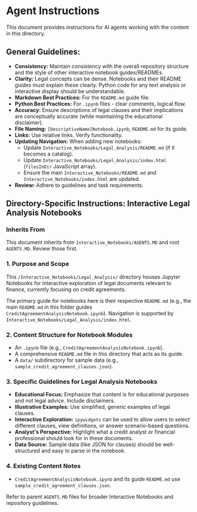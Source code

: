 # Agent Instructions

This document provides instructions for AI agents working with the content in this directory.

## General Guidelines:

*   **Consistency:** Maintain consistency with the overall repository structure and the style of other interactive notebook guides/READMEs.
*   **Clarity:** Legal concepts can be dense. Notebooks and their README guides must explain these clearly. Python code for any text analysis or interactive display should be understandable.
*   **Markdown Best Practices:** For the `README.md` guide file.
*   **Python Best Practices:** For `.ipynb` files - clear comments, logical flow.
*   **Accuracy:** Ensure descriptions of legal clauses and their implications are conceptually accurate (while maintaining the educational disclaimer).
*   **File Naming:** `[DescriptiveName]Notebook.ipynb`, `README.md` for its guide.
*   **Links:** Use relative links. Verify functionality.
*   **Updating Navigation:** When adding new notebooks:
    *   Update `Interactive_Notebooks/Legal_Analysis/README.md` (if it becomes a catalog).
    *   Update `Interactive_Notebooks/Legal_Analysis/index.html` (`filesInDir` JavaScript array).
    *   Ensure the main `Interactive_Notebooks/README.md` and `Interactive_Notebooks/index.html` are updated.
*   **Review:** Adhere to guidelines and task requirements.

## Directory-Specific Instructions: Interactive Legal Analysis Notebooks

### Inherits From
This document inherits from `Interactive_Notebooks/AGENTS.MD` and root `AGENTS.MD`. Review those first.

### 1. Purpose and Scope
This `/Interactive_Notebooks/Legal_Analysis/` directory houses Jupyter Notebooks for interactive exploration of legal documents relevant to finance, currently focusing on credit agreements.

The primary guide for notebooks here is their respective `README.md` (e.g., the main `README.md` in this folder guides `CreditAgreementAnalysisNotebook.ipynb`).
Navigation is supported by `Interactive_Notebooks/Legal_Analysis/index.html`.

### 2. Content Structure for Notebook Modules
*   An `.ipynb` file (e.g., `CreditAgreementAnalysisNotebook.ipynb`).
*   A comprehensive `README.md` file in this directory that acts as its guide.
*   A `data/` subdirectory for sample data (e.g., `sample_credit_agreement_clauses.json`).

### 3. Specific Guidelines for Legal Analysis Notebooks
*   **Educational Focus:** Emphasize that content is for educational purposes and not legal advice. Include disclaimers.
*   **Illustrative Examples:** Use simplified, generic examples of legal clauses.
*   **Interactive Exploration:** `ipywidgets` can be used to allow users to select different clauses, view definitions, or answer scenario-based questions.
*   **Analyst's Perspective:** Highlight what a credit analyst or financial professional should look for in these documents.
*   **Data Source:** Sample data (like JSON for clauses) should be well-structured and easy to parse in the notebook.

### 4. Existing Content Notes
*   `CreditAgreementAnalysisNotebook.ipynb` and its guide `README.md` use `sample_credit_agreement_clauses.json`.

Refer to parent `AGENTS.MD` files for broader Interactive Notebooks and repository guidelines.
